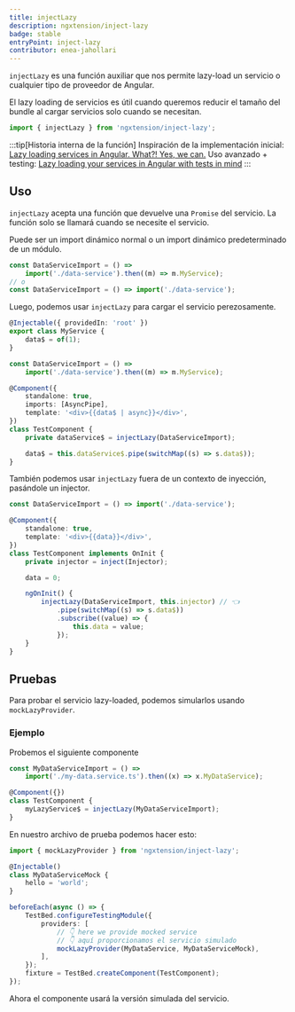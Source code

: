 ```yaml
---
title: injectLazy
description: ngxtension/inject-lazy
badge: stable
entryPoint: inject-lazy
contributor: enea-jahollari
---
```


`injectLazy` es una función auxiliar que nos permite lazy-load un servicio o cualquier tipo de proveedor de Angular.

El lazy loading de servicios es útil cuando queremos reducir el tamaño del bundle al cargar servicios solo cuando se necesitan.

```ts
import { injectLazy } from 'ngxtension/inject-lazy';
```

:::tip[Historia interna de la función]
Inspiración de la implementación inicial: [Lazy loading services in Angular. What?! Yes, we can.](https://itnext.io/lazy-loading-services-in-angular-what-yes-we-can-cfbaf586d54e)
Uso avanzado + testing: [Lazy loading your services in Angular with tests in mind](https://riegler.fr/blog/2023-09-30-lazy-loading-mockable)
:::

## Uso

`injectLazy` acepta una función que devuelve una `Promise` del servicio. La función solo se llamará cuando se necesite el servicio.

Puede ser un import dinámico normal o un import dinámico predeterminado de un módulo.

```ts
const DataServiceImport = () =>
	import('./data-service').then((m) => m.MyService);
// o
const DataServiceImport = () => import('./data-service');
```

Luego, podemos usar `injectLazy` para cargar el servicio perezosamente.

```ts data.service.ts
@Injectable({ providedIn: 'root' })
export class MyService {
	data$ = of(1);
}
```

```ts test.component.ts
const DataServiceImport = () =>
	import('./data-service').then((m) => m.MyService);

@Component({
	standalone: true,
	imports: [AsyncPipe],
	template: '<div>{{data$ | async}}</div>',
})
class TestComponent {
	private dataService$ = injectLazy(DataServiceImport);

	data$ = this.dataService$.pipe(switchMap((s) => s.data$));
}
```

También podemos usar `injectLazy` fuera de un contexto de inyección, pasándole un injector.

```ts test.component.ts
const DataServiceImport = () => import('./data-service');

@Component({
	standalone: true,
	template: '<div>{{data}}</div>',
})
class TestComponent implements OnInit {
	private injector = inject(Injector);

	data = 0;

	ngOnInit() {
		injectLazy(DataServiceImport, this.injector) // 👈
			.pipe(switchMap((s) => s.data$))
			.subscribe((value) => {
				this.data = value;
			});
	}
}
```

## Pruebas

Para probar el servicio lazy-loaded, podemos simularlos usando `mockLazyProvider`.

### Ejemplo

Probemos el siguiente componente

```ts
const MyDataServiceImport = () =>
	import('./my-data.service.ts').then((x) => x.MyDataService);

@Component({})
class TestComponent {
	myLazyService$ = injectLazy(MyDataServiceImport);
}
```

En nuestro archivo de prueba podemos hacer esto:

```ts
import { mockLazyProvider } from 'ngxtension/inject-lazy';

@Injectable()
class MyDataServiceMock {
	hello = 'world';
}

beforeEach(async () => {
	TestBed.configureTestingModule({
		providers: [
			// 👇 here we provide mocked service
			// 👇 aquí proporcionamos el servicio simulado
			mockLazyProvider(MyDataService, MyDataServiceMock),
		],
	});
	fixture = TestBed.createComponent(TestComponent);
});
```

Ahora el componente usará la versión simulada del servicio.
